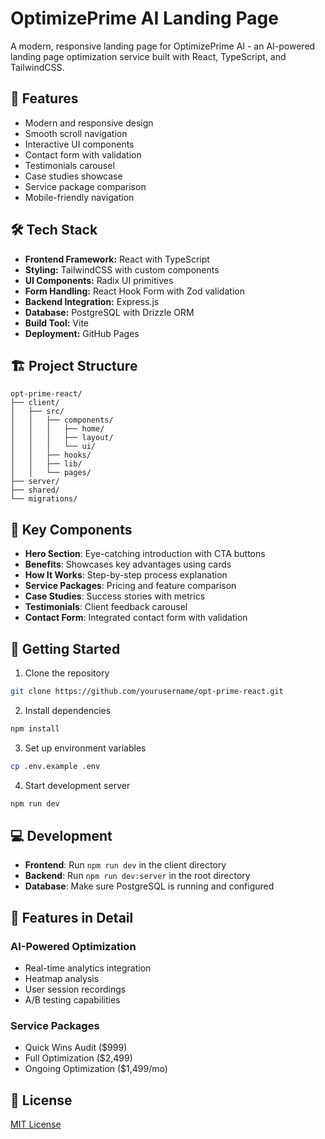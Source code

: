 # OptimizePrime AI Landing Page

A modern, responsive landing page for OptimizePrime AI - an AI-powered landing page optimization service built with React, TypeScript, and TailwindCSS.

## 🚀 Features

- Modern and responsive design
- Smooth scroll navigation
- Interactive UI components
- Contact form with validation
- Testimonials carousel
- Case studies showcase
- Service package comparison
- Mobile-friendly navigation

## 🛠 Tech Stack

- **Frontend Framework:** React with TypeScript
- **Styling:** TailwindCSS with custom components
- **UI Components:** Radix UI primitives
- **Form Handling:** React Hook Form with Zod validation
- **Backend Integration:** Express.js
- **Database:** PostgreSQL with Drizzle ORM
- **Build Tool:** Vite
- **Deployment:** GitHub Pages

## 🏗 Project Structure

```
opt-prime-react/
├── client/
│   ├── src/
│   │   ├── components/
│   │   │   ├── home/
│   │   │   ├── layout/
│   │   │   └── ui/
│   │   ├── hooks/
│   │   ├── lib/
│   │   └── pages/
├── server/
├── shared/
└── migrations/
```

## 🎯 Key Components

- **Hero Section**: Eye-catching introduction with CTA buttons
- **Benefits**: Showcases key advantages using cards
- **How It Works**: Step-by-step process explanation
- **Service Packages**: Pricing and feature comparison
- **Case Studies**: Success stories with metrics
- **Testimonials**: Client feedback carousel
- **Contact Form**: Integrated contact form with validation

## 🚀 Getting Started

1. Clone the repository
```bash
git clone https://github.com/yourusername/opt-prime-react.git
```

2. Install dependencies
```bash
npm install
```

3. Set up environment variables
```bash
cp .env.example .env
```

4. Start development server
```bash
npm run dev
```

## 💻 Development

- **Frontend**: Run `npm run dev` in the client directory
- **Backend**: Run `npm run dev:server` in the root directory
- **Database**: Make sure PostgreSQL is running and configured

## 🌟 Features in Detail

### AI-Powered Optimization
- Real-time analytics integration
- Heatmap analysis
- User session recordings
- A/B testing capabilities

### Service Packages
- Quick Wins Audit ($999)
- Full Optimization ($2,499)
- Ongoing Optimization ($1,499/mo)

## 📄 License

[MIT License](LICENSE)
